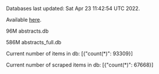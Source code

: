 Databases last updated: Sat Apr 23 11:42:54 UTC 2022. 

Available [here](https://github.com/cbeauhilton/ash-db/releases).


96M	abstracts.db

586M	abstracts_full.db

Current number of items in db:
[{"count(*)": 93309}]

Current number of scraped items in db:
[{"count(*)": 67668}]
